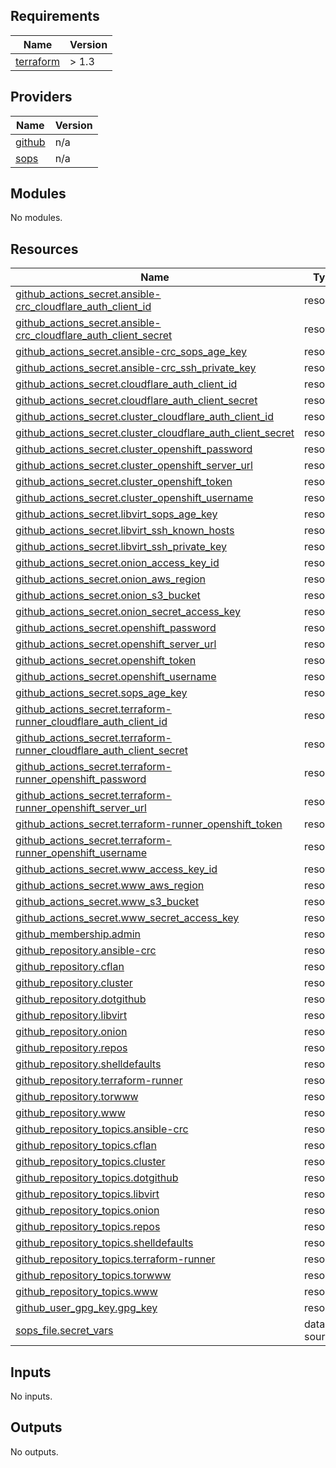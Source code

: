 <!-- BEGIN_TF_DOCS -->
## Requirements

| Name | Version |
|------|---------|
| <a name="requirement_terraform"></a> [terraform](#requirement\_terraform) | > 1.3 |

## Providers

| Name | Version |
|------|---------|
| <a name="provider_github"></a> [github](#provider\_github) | n/a |
| <a name="provider_sops"></a> [sops](#provider\_sops) | n/a |

## Modules

No modules.

## Resources

| Name | Type |
|------|------|
| [github_actions_secret.ansible-crc_cloudflare_auth_client_id](https://registry.terraform.io/providers/integrations/github/latest/docs/resources/actions_secret) | resource |
| [github_actions_secret.ansible-crc_cloudflare_auth_client_secret](https://registry.terraform.io/providers/integrations/github/latest/docs/resources/actions_secret) | resource |
| [github_actions_secret.ansible-crc_sops_age_key](https://registry.terraform.io/providers/integrations/github/latest/docs/resources/actions_secret) | resource |
| [github_actions_secret.ansible-crc_ssh_private_key](https://registry.terraform.io/providers/integrations/github/latest/docs/resources/actions_secret) | resource |
| [github_actions_secret.cloudflare_auth_client_id](https://registry.terraform.io/providers/integrations/github/latest/docs/resources/actions_secret) | resource |
| [github_actions_secret.cloudflare_auth_client_secret](https://registry.terraform.io/providers/integrations/github/latest/docs/resources/actions_secret) | resource |
| [github_actions_secret.cluster_cloudflare_auth_client_id](https://registry.terraform.io/providers/integrations/github/latest/docs/resources/actions_secret) | resource |
| [github_actions_secret.cluster_cloudflare_auth_client_secret](https://registry.terraform.io/providers/integrations/github/latest/docs/resources/actions_secret) | resource |
| [github_actions_secret.cluster_openshift_password](https://registry.terraform.io/providers/integrations/github/latest/docs/resources/actions_secret) | resource |
| [github_actions_secret.cluster_openshift_server_url](https://registry.terraform.io/providers/integrations/github/latest/docs/resources/actions_secret) | resource |
| [github_actions_secret.cluster_openshift_token](https://registry.terraform.io/providers/integrations/github/latest/docs/resources/actions_secret) | resource |
| [github_actions_secret.cluster_openshift_username](https://registry.terraform.io/providers/integrations/github/latest/docs/resources/actions_secret) | resource |
| [github_actions_secret.libvirt_sops_age_key](https://registry.terraform.io/providers/integrations/github/latest/docs/resources/actions_secret) | resource |
| [github_actions_secret.libvirt_ssh_known_hosts](https://registry.terraform.io/providers/integrations/github/latest/docs/resources/actions_secret) | resource |
| [github_actions_secret.libvirt_ssh_private_key](https://registry.terraform.io/providers/integrations/github/latest/docs/resources/actions_secret) | resource |
| [github_actions_secret.onion_access_key_id](https://registry.terraform.io/providers/integrations/github/latest/docs/resources/actions_secret) | resource |
| [github_actions_secret.onion_aws_region](https://registry.terraform.io/providers/integrations/github/latest/docs/resources/actions_secret) | resource |
| [github_actions_secret.onion_s3_bucket](https://registry.terraform.io/providers/integrations/github/latest/docs/resources/actions_secret) | resource |
| [github_actions_secret.onion_secret_access_key](https://registry.terraform.io/providers/integrations/github/latest/docs/resources/actions_secret) | resource |
| [github_actions_secret.openshift_password](https://registry.terraform.io/providers/integrations/github/latest/docs/resources/actions_secret) | resource |
| [github_actions_secret.openshift_server_url](https://registry.terraform.io/providers/integrations/github/latest/docs/resources/actions_secret) | resource |
| [github_actions_secret.openshift_token](https://registry.terraform.io/providers/integrations/github/latest/docs/resources/actions_secret) | resource |
| [github_actions_secret.openshift_username](https://registry.terraform.io/providers/integrations/github/latest/docs/resources/actions_secret) | resource |
| [github_actions_secret.sops_age_key](https://registry.terraform.io/providers/integrations/github/latest/docs/resources/actions_secret) | resource |
| [github_actions_secret.terraform-runner_cloudflare_auth_client_id](https://registry.terraform.io/providers/integrations/github/latest/docs/resources/actions_secret) | resource |
| [github_actions_secret.terraform-runner_cloudflare_auth_client_secret](https://registry.terraform.io/providers/integrations/github/latest/docs/resources/actions_secret) | resource |
| [github_actions_secret.terraform-runner_openshift_password](https://registry.terraform.io/providers/integrations/github/latest/docs/resources/actions_secret) | resource |
| [github_actions_secret.terraform-runner_openshift_server_url](https://registry.terraform.io/providers/integrations/github/latest/docs/resources/actions_secret) | resource |
| [github_actions_secret.terraform-runner_openshift_token](https://registry.terraform.io/providers/integrations/github/latest/docs/resources/actions_secret) | resource |
| [github_actions_secret.terraform-runner_openshift_username](https://registry.terraform.io/providers/integrations/github/latest/docs/resources/actions_secret) | resource |
| [github_actions_secret.www_access_key_id](https://registry.terraform.io/providers/integrations/github/latest/docs/resources/actions_secret) | resource |
| [github_actions_secret.www_aws_region](https://registry.terraform.io/providers/integrations/github/latest/docs/resources/actions_secret) | resource |
| [github_actions_secret.www_s3_bucket](https://registry.terraform.io/providers/integrations/github/latest/docs/resources/actions_secret) | resource |
| [github_actions_secret.www_secret_access_key](https://registry.terraform.io/providers/integrations/github/latest/docs/resources/actions_secret) | resource |
| [github_membership.admin](https://registry.terraform.io/providers/integrations/github/latest/docs/resources/membership) | resource |
| [github_repository.ansible-crc](https://registry.terraform.io/providers/integrations/github/latest/docs/resources/repository) | resource |
| [github_repository.cflan](https://registry.terraform.io/providers/integrations/github/latest/docs/resources/repository) | resource |
| [github_repository.cluster](https://registry.terraform.io/providers/integrations/github/latest/docs/resources/repository) | resource |
| [github_repository.dotgithub](https://registry.terraform.io/providers/integrations/github/latest/docs/resources/repository) | resource |
| [github_repository.libvirt](https://registry.terraform.io/providers/integrations/github/latest/docs/resources/repository) | resource |
| [github_repository.onion](https://registry.terraform.io/providers/integrations/github/latest/docs/resources/repository) | resource |
| [github_repository.repos](https://registry.terraform.io/providers/integrations/github/latest/docs/resources/repository) | resource |
| [github_repository.shelldefaults](https://registry.terraform.io/providers/integrations/github/latest/docs/resources/repository) | resource |
| [github_repository.terraform-runner](https://registry.terraform.io/providers/integrations/github/latest/docs/resources/repository) | resource |
| [github_repository.torwww](https://registry.terraform.io/providers/integrations/github/latest/docs/resources/repository) | resource |
| [github_repository.www](https://registry.terraform.io/providers/integrations/github/latest/docs/resources/repository) | resource |
| [github_repository_topics.ansible-crc](https://registry.terraform.io/providers/integrations/github/latest/docs/resources/repository_topics) | resource |
| [github_repository_topics.cflan](https://registry.terraform.io/providers/integrations/github/latest/docs/resources/repository_topics) | resource |
| [github_repository_topics.cluster](https://registry.terraform.io/providers/integrations/github/latest/docs/resources/repository_topics) | resource |
| [github_repository_topics.dotgithub](https://registry.terraform.io/providers/integrations/github/latest/docs/resources/repository_topics) | resource |
| [github_repository_topics.libvirt](https://registry.terraform.io/providers/integrations/github/latest/docs/resources/repository_topics) | resource |
| [github_repository_topics.onion](https://registry.terraform.io/providers/integrations/github/latest/docs/resources/repository_topics) | resource |
| [github_repository_topics.repos](https://registry.terraform.io/providers/integrations/github/latest/docs/resources/repository_topics) | resource |
| [github_repository_topics.shelldefaults](https://registry.terraform.io/providers/integrations/github/latest/docs/resources/repository_topics) | resource |
| [github_repository_topics.terraform-runner](https://registry.terraform.io/providers/integrations/github/latest/docs/resources/repository_topics) | resource |
| [github_repository_topics.torwww](https://registry.terraform.io/providers/integrations/github/latest/docs/resources/repository_topics) | resource |
| [github_repository_topics.www](https://registry.terraform.io/providers/integrations/github/latest/docs/resources/repository_topics) | resource |
| [github_user_gpg_key.gpg_key](https://registry.terraform.io/providers/integrations/github/latest/docs/resources/user_gpg_key) | resource |
| [sops_file.secret_vars](https://registry.terraform.io/providers/carlpett/sops/latest/docs/data-sources/file) | data source |

## Inputs

No inputs.

## Outputs

No outputs.
<!-- END_TF_DOCS -->